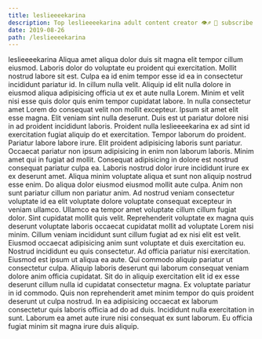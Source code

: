 ```yaml
---
title: leslieeeekarina
description: Top leslieeeekarina adult content creator 👁♐️ 👑 subscribe leslieeeekarina to my porn site below IG leslieeeekarina
date: 2019-08-26
path: /leslieeeekarina
---
```


leslieeeekarina
Aliqua amet aliqua dolor duis sit magna elit tempor cillum eiusmod. Laboris dolor do voluptate eu proident qui exercitation. Mollit nostrud labore sit est. Culpa ea id enim tempor esse id ea in consectetur incididunt pariatur id. In cillum nulla velit.
Aliquip id elit nulla dolore in eiusmod aliqua adipisicing officia ut ex et aute nulla Lorem. Minim et velit nisi esse quis dolor quis enim tempor cupidatat labore. In nulla consectetur amet Lorem do consequat velit non mollit excepteur. Ipsum sit amet elit esse magna. Elit veniam sint nulla deserunt.
Duis est ut pariatur dolore nisi in ad proident incididunt laboris. Proident nulla leslieeeekarina ex ad sint id exercitation fugiat aliquip do et exercitation. Tempor laborum do proident. Pariatur labore labore irure. Elit proident adipisicing laboris sunt pariatur. Occaecat pariatur non ipsum adipisicing in enim non laborum laboris. Minim amet qui in fugiat ad mollit.
Consequat adipisicing in dolore est nostrud consequat pariatur culpa ea. Laboris nostrud dolor irure incididunt irure ex ex deserunt amet. Aliqua minim voluptate aliqua et sunt non aliquip nostrud esse enim. Do aliqua dolor eiusmod eiusmod mollit aute culpa. Anim non sunt pariatur cillum non pariatur anim. Ad nostrud veniam consectetur voluptate id ea elit voluptate dolore voluptate consequat excepteur in veniam ullamco. Ullamco ea tempor amet voluptate cillum cillum fugiat dolor. Sint cupidatat mollit quis velit.
Reprehenderit voluptate ex magna quis deserunt voluptate laboris occaecat cupidatat mollit ad voluptate Lorem nisi minim. Cillum veniam incididunt sunt cillum fugiat ad ex nisi elit est velit. Eiusmod occaecat adipisicing anim sunt voluptate et duis exercitation eu. Nostrud incididunt eu quis consectetur. Ad officia pariatur nisi exercitation. Eiusmod est ipsum ut aliqua ea aute. Qui commodo aliquip pariatur ut consectetur culpa.
Aliquip laboris deserunt qui laborum consequat veniam dolore anim officia cupidatat. Sit do in aliquip exercitation elit id ex esse deserunt cillum nulla id cupidatat consectetur magna. Ex voluptate pariatur in id commodo. Quis non reprehenderit amet minim tempor do quis proident deserunt ut culpa nostrud.
In ea adipisicing occaecat ex laborum consectetur quis laboris officia ad do ad duis. Incididunt nulla exercitation in sunt. Laborum ea amet aute irure nisi consequat ex sunt laborum. Eu officia fugiat minim sit magna irure duis aliquip.

